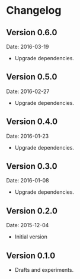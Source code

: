 # Changelog #

## Version 0.6.0 ##

Date: 2016-03-19

- Upgrade dependencies.


## Version 0.5.0 ##

Date: 2016-02-27

- Upgrade dependencies.


## Version 0.4.0 ##

Date: 2016-01-23

- Upgrade dependencies.


## Version 0.3.0 ##

Date: 2016-01-08

- Upgrade dependencies.


## Version 0.2.0 ##

Date: 2015-12-04

- Initial version


## Version 0.1.0 ##

- Drafts and experiments.

